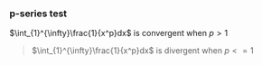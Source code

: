 ### p-series test
$\int_{1}^{\infty}\frac{1}{x^p}dx$ is convergent when $p>1$
>$\int_{1}^{\infty}\frac{1}{x^p}dx$ is divergent when $p<=1$